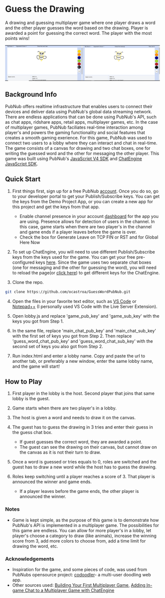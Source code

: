 # Guess the Drawing

A drawing and guessing multiplayer game where one player draws a word and the other player guesses the word based on the drawing. Player is awarded a point for guessing the correct word. The player with the most points wins!

![GuessDrawing](project_pic.png)

## Background Info

PubNub offers realtime infrastructure that enables users to connect their devices and deliver data using PubNub's global data streaming network. There are endless applications that can be done using PubNub's API, such as chat apps, ridshare apps, retail apps, multiplayer games, etc. In the case of multiplayer games, PubNub faciliates real-time interaction among player's and powers the gaming functionality and social features that creates a smooth gaming exerience. For this game, PubNub was used to connect two users to a lobby where they can interact and chat in real-time. The game consists of a canvas for drawing and two chat boxes, one for writing the guessed word and the other for messaging the other player. This game was built using PubNub's [JavaScript V4 SDK](https://www.pubnub.com/docs/web-javascript/pubnub-javascript-sdk) and [ChatEngine JavaScript SDK](https://www.pubnub.com/docs/chat-engine/getting-started). 

## Quick Start

1) First things first, sign up for a free PubNub [account](https://dashboard.pubnub.com/signup). Once you do so, go to your developer portal to get your Publish/Subscribe keys. You can get the keys from the Demo Project App, or you can create a new app for this project and get the keys from that app. 
    - Enable channel presence in your account [dashboard](https://admin.pubnub.com/#/user/) for the app you are using. Presence allows for detection of users in the channel. In this case, game starts when there are two player's in the channel and game ends if a player leaves before the game is over.
    - Check the box for Generate Leave on TCP FIN or RST and for Global Here Now

2) To set up ChatEngine, you will need to use different Publish/Subscribe keys from the keys used for the game. You can get your free pre-configured keys [here](https://www.pubnub.com/tutorials/chatengine/). Since the game uses two separate chat boxes (one for messaging and the other for guessing the word), you will need to reload the page(or [click here](https://www.pubnub.com/tutorials/chatengine/)) to get different keys for the ChatEngine.

3) Clone the repo.
```bash
git clone https://github.com/ocastroa/GuessWordPubNub.git
```
4) Open the files in your favorite text editor, such as [VS Code](https://code.visualstudio.com/download) or [Notepad++](https://notepad-plus-plus.org/download/v7.6.4.html) (I personally used VS Code with the Live Server Extension). 

5) Open lobby.js and replace 'game_pub_key' and 'game_sub_key' with the keys you got from Step 1. 

6) In the same file, replace 'main_chat_pub_key' and 'main_chat_sub_key' with the first set of keys you got from Step 2. Then replace 'guess_word_chat_pub_key' and 'guess_word_chat_sub_key' with the second set of keys you also got from Step 2.

7) Run index.html and enter a lobby name. Copy and paste the url to another tab, or preferably a new window, enter the same lobby name, and the game will start!

## How to Play

1) First player in the lobby is the host. Second player that joins that same lobby is the guest.

2) Game starts when there are two player's in a lobby.

3) The host is given a word and needs to draw it on the canvas.

4) The guest has to guess the drawing in 3 tries and enter their guess in the guess chat box. 
    - If guest guesses the correct word, they are awarded a point.
    - The guest can see the drawing on their canvas, but cannot draw on the canvas as it is not their turn to draw. 

5) Once a word is guessed or tries equals to 0, roles are switched and the guest has to draw a new word while the host has to guess the drawing.

6) Roles keep switching until a player reaches a score of 3. That player is announced the winner and game ends.
    - If a player leaves before the game ends, the other player is announced the winner.

### Notes

- Game is kept simple, as the purpose of this game is to demonstrate how PubNub's API is implemented in a multiplayer game. The possibilities for this game are endless. You can allow for more player's in a lobby, let player's choose a category to draw (like animals), increase the winning score from 3, add more colors to choose from, add a time limit for drawing the word, etc.

### Acknowledgements

- Inspiration for the game, and some pieces of code, was used from PubNubs opensource project: [codoodler](https://github.com/pubnub/codoodler)- a multi-user doodling web app. 
- Other sources used: [Building Your First Multiplayer Game](https://www.pubnub.com/tutorials/javascript/multiplayer-game/), [Adding In-game Chat to a Multiplayer Game with ChatEngine](https://www.pubnub.com/blog/in-game-multiplayer-chat-with-chatengine/)
 
